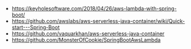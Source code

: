 - https://keyholesoftware.com/2018/04/26/aws-lambda-with-spring-boot/
- https://github.com/awslabs/aws-serverless-java-container/wiki/Quick-start---Spring-Boot
- https://github.com/vaquarkhan/aws-serverless-java-container
- https://github.com/MonsterOfCookie/SpringBootAwsLambda